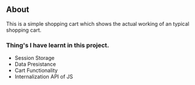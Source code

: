 ## About

This is a simple shopping cart which shows the actual working of an typical shopping cart.

### Thing's I have learnt in this project.

- Session Storage
- Data Presistance
- Cart Functionality
- Internalization API of JS
